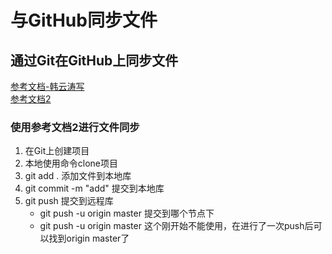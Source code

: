 # 与GitHub同步文件

## 通过Git在GitHub上同步文件
[参考文档-韩云涛写](http://blog.csdn.net/pql925/article/details/72772660)  
[参考文档2](https://www.cnblogs.com/babywin/p/6073124.html)

### 使用参考文档2进行文件同步

1. 在Git上创建项目
2. 本地使用命令clone项目
3. git add . 添加文件到本地库
4. git commit -m "add" 提交到本地库
5. git push 提交到远程库
    - git push -u origin master 提交到哪个节点下
    - git push -u origin master  这个刚开始不能使用，在进行了一次push后可以找到origin master了
